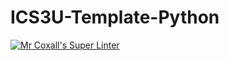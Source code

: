 # ICS3U-Template-Python

[![Mr Coxall's Super Linter](https://github.com/maliksalem1/ICS3U-Unit4-01-Python/workflows/Mr%20Coxall's%20Super%20Linter/badge.svg)](https://github.com/maliksalem1/ICS3U-Unit4-01-Python/actions/)
